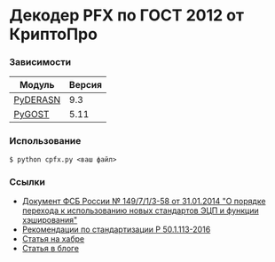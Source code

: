 # Декодер PFX по ГОСТ 2012 от КриптоПро

### Зависимости
<table>
  <thead>
    <th>Модуль</th>
    <th>Версия</th>
  </thead>
  <tbody>
    <tr>
      <td><a href="http://www.pyderasn.cypherpunks.ru/">PyDERASN</a></td>
      <td>9.3</td>
    </tr>
    <tr>
      <td><a href="http://www.pygost.cypherpunks.ru/">PyGOST</a></td>
      <td>5.11</td>
    </tr>
  </tbody>
</table>

### Использование
```
$ python cpfx.py <ваш файл>
```

### Ссылки
* [Документ ФСБ России № 149/7/1/3-58 от 31.01.2014 "О порядке перехода к использованию новых стандартов ЭЦП и функции хэширования"](https://tc26.ru/news/novosti-tk26/20022014-na-sayte-opublikovan-utve.html?sphrase_id=93)
* [Рекомендации по стандартизации Р 50.1.113-2016](https://tc26.ru/standard/rs/%D0%A0%2050.1.113-2016.pdf)
* [Статья на хабре](https://habr.com/ru/articles/693600/)
* [Статья в блоге](https://teletype.in/@li0ard/anticryptopro_p2)
